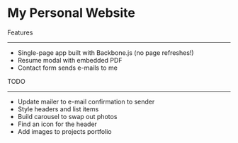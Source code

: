 # My Personal Website #

Features
________
* Single-page app built with Backbone.js (no page refreshes!)
* Resume modal with embedded PDF
* Contact form sends e-mails to me

TODO
_____
* Update mailer to e-mail confirmation to sender
* Style headers and list items
* Build carousel to swap out photos
* Find an icon for the header
* Add images to projects portfolio